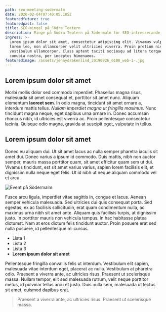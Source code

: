```yaml
---
path: seo-meeting-sodermalm
date: 2020-02-04T07:40:05.105Z
featuredfuture: true
featuredpast: false
title: SEO-mingel på Södra Teatern
description: Minge på Södra Teatern på Södermalm för SEO-intresserande tjejer
ingress: >-
  Lorem ipsum dolor sit amet, consectetur adipiscing elit. Vivamus vulputate
  lorem leo, non ullamcorper velit ultricies viverra. Proin pretium nisi id est
  vestibulum ullamcorper. Class aptent taciti sociosqu ad litora torquent per
  conubia nostra, per inceptos himenaeos.
featuredimage: /assets/jennydrakenlind_20190926_0100_web-1-.jpg
---
```

## Lorem ipsum dolor sit amet

Morbi mollis dolor sed commodo imperdiet. Phasellus magna risus, malesuada sit amet consequat et, porttitor sit amet nunc. Aliquam elementum **laoreet sem**. In odio magna, tincidunt sit amet ornare a, interdum mattis tellus. _Nullam imperdiet magna ut fringilla maximus_. Nunc tincidunt magna neque, eget dapibus urna ornare in. Donec accumsan rhoncus nibh, id ultricies est viverra ac. Proin pellentesque consectetur lacinia. Quisque odio magna, gravida at suscipit eget, vulputate in tellus.

## Lorem ipsum dolor sit amet

Donec eu aliquam dui. Ut sit amet lacus ac nulla semper pharetra iaculis sit amet dui. Donec varius a ipsum id commodo. Duis mattis, nibh non auctor semper, mauris massa porttitor quam, sit amet efficitur quam sem ut dui. Vivamus tincidunt, est sit amet varius varius, sapien lorem facilisis elit, et dignissim nulla neque eget felis. Ut id nibh ut neque aliquam commodo vel et arcu. 

![Event på Södermalm](/assets/jakob-dalbjorn-cukjre3nyyc-unsplash.jpg "Södra Teatern")

Fusce arcu ligula, imperdiet vitae sagittis in, congue et lacus. Aenean semper vehicula malesuada. Sed ultricies dui quis consequat porta. Sed egestas, ex ac facilisis sollicitudin, erat quam condimentum nulla, ac maximus urna nibh sit amet ante. Aliquam quis facilisis turpis, at dignissim justo. In porttitor mauris non vehicula tempus. In hac habitasse platea dictumst. Nam at eros dictum felis tincidunt auctor. Proin posuere erat sed nulla posuere, id pellentesque mi cursus.

* Lista 1
* Lista 2
* Lista 3
* **Lorem ipsum dolor sit amet**

Pellentesque fringilla convallis felis ut interdum. Vestibulum elit sapien, malesuada vitae interdum eget, placerat ac nulla. Vestibulum at pharetra odio. Praesent a viverra ante, ac ultricies risus. Praesent ut scelerisque massa. Nullam tempor, elit sed malesuada rutrum, velit neque porttitor metus, id pulvinar tellus arcu et justo. Duis nulla sem, malesuada ut lectus sit amet, euismod dapibus erat.

> Praesent a viverra ante, ac ultricies risus. Praesent ut scelerisque massa.
